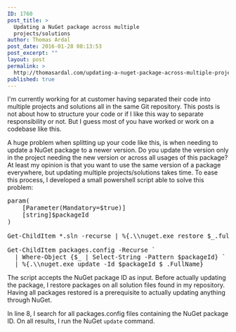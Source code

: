 ```yaml
---
ID: 1760
post_title: >
  Updating a NuGet package across multiple
  projects/solutions
author: Thomas Ardal
post_date: 2016-01-28 08:13:53
post_excerpt: ""
layout: post
permalink: >
  http://thomasardal.com/updating-a-nuget-package-across-multiple-projectssolutions/
published: true
---
```

I'm currently working for at customer having separated their code into multiple projects and solutions all in the same Git repository. This posts is not about how to structure your code or if I like this way to separate responsibility or not. But I guess most of you have worked or work on a codebase like this.

A huge problem when splitting up your code like this, is when needing to update a NuGet package to a newer version. Do you update the version only in the project needing the new version or across all usages of this package? At least my opinion is that you want to use the same version of a package everywhere, but updating multiple projects/solutions takes time. To ease this process, I developed a small powershell script able to solve this problem:

<pre class="lang:powershell">
param(
    [Parameter(Mandatory=$true)]
    [string]$packageId
)

Get-ChildItem *.sln -recurse | %{.\\nuget.exe restore $_.fullname}

Get-ChildItem packages.config -Recurse `
  | Where-Object {$_ | Select-String -Pattern $packageId} `
  | %{.\\nuget.exe update -Id $packageId $_.FullName}
</pre>

The script accepts the NuGet package ID as input. Before actually updating the package, I restore packages on all solution files found in my repository. Having all packages restored is a prerequisite to actually updating anything through NuGet.

In line 8, I search for all packages.config files containing the NuGet package ID. On all results, I run the NuGet <code>update</code> command.